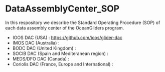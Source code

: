 # DataAssemblyCenter_SOP
In this respository we describe the Standard Operating Procedure (SOP) of each data assembly center of the OceanGliders program.

- IOOS DAC (USA) : https://github.com/ioos/glider-dac
- IMOS DAC (Australia) : 
- BODC DAC (United Kingdom) : 
- SOCIB DAC (Spain and Mediteranean region) : 
- MEDS/DFO DAC (Canada) : 
- Coriolis DAC (France, Europe and International) :  

